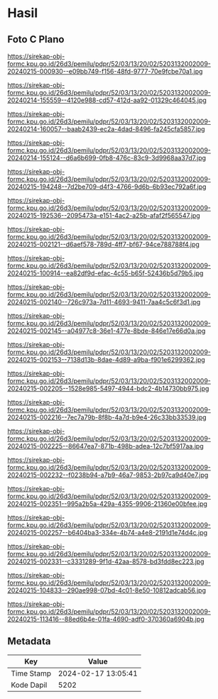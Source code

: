 # Hasil

## Foto C Plano

https://sirekap-obj-formc.kpu.go.id/26d3/pemilu/pdpr/52/03/13/20/02/5203132002009-20240215-000930--e09bb749-f156-48fd-9777-70e9fcbe70a1.jpg

https://sirekap-obj-formc.kpu.go.id/26d3/pemilu/pdpr/52/03/13/20/02/5203132002009-20240214-155559--4120e988-cd57-412d-aa92-01329c464045.jpg

https://sirekap-obj-formc.kpu.go.id/26d3/pemilu/pdpr/52/03/13/20/02/5203132002009-20240214-160057--baab2439-ec2a-4dad-8496-fa245cfa5857.jpg

https://sirekap-obj-formc.kpu.go.id/26d3/pemilu/pdpr/52/03/13/20/02/5203132002009-20240214-155124--d6a6b699-0fb8-476c-83c9-3d9968aa37d7.jpg

https://sirekap-obj-formc.kpu.go.id/26d3/pemilu/pdpr/52/03/13/20/02/5203132002009-20240215-194248--7d2be709-d4f3-4766-9d6b-6b93ec792a6f.jpg

https://sirekap-obj-formc.kpu.go.id/26d3/pemilu/pdpr/52/03/13/20/02/5203132002009-20240215-192536--2095473a-e151-4ac2-a25b-afaf2f565547.jpg

https://sirekap-obj-formc.kpu.go.id/26d3/pemilu/pdpr/52/03/13/20/02/5203132002009-20240215-002121--d6aef578-789d-4ff7-bf67-94ce788788f4.jpg

https://sirekap-obj-formc.kpu.go.id/26d3/pemilu/pdpr/52/03/13/20/02/5203132002009-20240215-100914--ea82df9d-efac-4c55-b65f-52436b5d79b5.jpg

https://sirekap-obj-formc.kpu.go.id/26d3/pemilu/pdpr/52/03/13/20/02/5203132002009-20240215-002140--726c973a-7d11-4693-9411-7aa4c5c6f3d1.jpg

https://sirekap-obj-formc.kpu.go.id/26d3/pemilu/pdpr/52/03/13/20/02/5203132002009-20240215-002145--a04977c8-36e1-477e-8bde-846e17e66d0a.jpg

https://sirekap-obj-formc.kpu.go.id/26d3/pemilu/pdpr/52/03/13/20/02/5203132002009-20240215-002153--7138d13b-8dae-4d89-a9ba-f901e6299362.jpg

https://sirekap-obj-formc.kpu.go.id/26d3/pemilu/pdpr/52/03/13/20/02/5203132002009-20240215-002205--1528e985-5497-4944-bdc2-4b14730bb975.jpg

https://sirekap-obj-formc.kpu.go.id/26d3/pemilu/pdpr/52/03/13/20/02/5203132002009-20240215-002216--7ec7a79b-8f8b-4a7d-b9e4-26c33bb33539.jpg

https://sirekap-obj-formc.kpu.go.id/26d3/pemilu/pdpr/52/03/13/20/02/5203132002009-20240215-002225--86647ea7-871b-498b-adea-12c7bf5917aa.jpg

https://sirekap-obj-formc.kpu.go.id/26d3/pemilu/pdpr/52/03/13/20/02/5203132002009-20240215-002232--f0238b94-a7b9-46a7-9853-2b97ca9d40e7.jpg

https://sirekap-obj-formc.kpu.go.id/26d3/pemilu/pdpr/52/03/13/20/02/5203132002009-20240215-002351--995a2b5a-429a-4355-9906-21360e00bfee.jpg

https://sirekap-obj-formc.kpu.go.id/26d3/pemilu/pdpr/52/03/13/20/02/5203132002009-20240215-002257--b6404ba3-334e-4b74-a4e8-2191d1e74d4c.jpg

https://sirekap-obj-formc.kpu.go.id/26d3/pemilu/pdpr/52/03/13/20/02/5203132002009-20240215-002331--c3331289-9f1d-42aa-8578-bd3fdd8ec223.jpg

https://sirekap-obj-formc.kpu.go.id/26d3/pemilu/pdpr/52/03/13/20/02/5203132002009-20240215-104833--290ae998-07bd-4c01-8e50-10812adcab56.jpg

https://sirekap-obj-formc.kpu.go.id/26d3/pemilu/pdpr/52/03/13/20/02/5203132002009-20240215-113416--88ed6b4e-01fa-4690-adf0-370360a6904b.jpg


## Metadata

| Key        | Value               |
| ---------- | ------------------- |
| Time Stamp | 2024-02-17 13:05:41 |
| Kode Dapil | 5202                |



